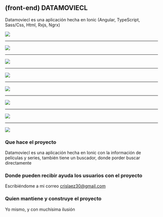## (front-end) DATAMOVIECL

Datamoviecl es una aplicación hecha en Ionic (Angular, TypeScript, Sass/Css, Html, Rxjs, Ngrx)

<img src="https://github.com/crislaez/DataMovieCls/blob/master/src/assets/images/foto_proyecto_1.PNG" />
<hr>
<img src="https://github.com/crislaez/DataMovieCls/blob/master/src/assets/images/foto_proyecto_2.PNG" />
<hr>
<img src="https://github.com/crislaez/DataMovieCls/blob/master/src/assets/images/foto_proyecto_3.PNG" />
<hr>
<img src="https://github.com/crislaez/DataMovieCls/blob/master/src/assets/images/foto_proyecto_4.PNG" />
<hr>
<img src="https://github.com/crislaez/DataMovieCls/blob/master/src/assets/images/foto_proyecto_5.PNG" />
<hr>
<img src="https://github.com/crislaez/DataMovieCls/blob/master/src/assets/images/foto_proyecto_6.PNG" />
<hr>
<img src="https://github.com/crislaez/DataMovieCls/blob/master/src/assets/images/foto_proyecto_7.PNG" />
<hr>
<img src="https://github.com/crislaez/DataMovieCls/blob/master/src/assets/images/foto_proyecto_8.PNG" />

### Que hace el proyecto

Datamoviecl es una aplicación hecha en Ionic con la información de películas y series, también tiene un buscador, donde porder buscar directamente
 
### Donde pueden recibir ayuda los usuarios con el proyecto
 
Escribiéndome a mi correo crislaez30@gmail.com

### Quien mantiene y construye el proyecto

Yo mismo, y con muchísima ilusión
